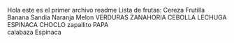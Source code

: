 Hola este es el primer archivo readme
Lista de frutas:
Cereza
Frutilla
Banana
Sandia
Naranja
Melon
VERDURAS 
ZANAHORIA 
CEBOLLA
LECHUGA
ESPINACA 
CHOCLO
zapallito
PAPA    
calabaza
Espinaca


